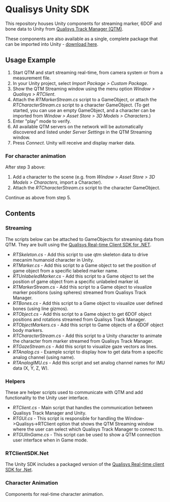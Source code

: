 # Qualisys Unity SDK

This repository houses Unity components for streaming marker, 6DOF and bone data to Unity from [Qualisys Track Manager (QTM)](http://www.qualisys.com/products/software/qtm).

These components are also available as a single, complete package that can be imported into Unity - [download here](http://www.qualisys.com/download/Qualisys-Real-Time-Streaming.unitypackage).

## Usage Example

1. Start QTM and start streaming real-time, from camera system or from a measurement file.
2. In your Unity project, select *Import Package > Custom Package*.
3. Show the QTM Streaming window using the menu option *Window > Qualisys  > RTClient*.
4. Attach the *RTMarkerStream.cs* script to a GameObject, or attach the *RTCharacterStream.cs* script to a character GameObject. (To get started, you can use an empty GameObject, and a character can be imported from *Window > Asset Store > 3D Models > Characters*.)
5. Enter "play" mode to verify.
6. All available QTM servers on the network will be automatically discovered and listed under *Server Settings* in the QTM Streaming window.
7. Press *Connect*. Unity will receive and display marker data.

### For character animation

After step 3 above:

1. Add a character to the scene (e.g. from *Window > Asset Store > 3D Models > Characters*, import a Character).
2. Attach the *RTCharacterStream.cs* script to the character GameObject.

Continue as above from step 5.

## Contents

### Streaming

The scripts below can be attached to GameObjects for streaming data from QTM. They are built using the [Qualisys Real-time Client SDK for .NET](https://github.com/qualisys/RTClientSDK.Net).

* *RTSkeleton.cs* - Add this script to use qtm skeleton data to drive mecanim humanoid character in Unity.
* *RTMarker.cs* - Add this script to a Game object to set the position of game object from a specific labeled marker name.
* *RTUnlabeledMarker.cs* - Add this script to a Game object to set the position of game object from a specific unlabeled marker id.
* *RTMarkerStream.cs* - Add this script to a Game object to visualize marker positions (using spheres) streamed from Qualisys Track Manager.
* *RTBones.cs* - Add this script to a Game object to visualize user defined bones (using line gizmos).
* *RTObject.cs* - Add this script to a Game object to get 6DOF object positions and rotations streamed from Qualisys Track Manager.
* *RTObjectMarkers.cs* - Add this script to Game objects of a 6DOF object body markers.
* *RTCharacterStream.cs* - Add this script to a Unity character to animate the character from marker streamed from Qualisys Track Manager.
* *RTGazeStream.cs* - Add this script to visualize gaze vectors as lines.
* *RTAnalog.cs* - Example script to display how to get data from a specific analog channel (using name).
* *RTAnalogIMU.cs* - Add this script and set analog channel names for IMU data (X, Y, Z, W).


### Helpers

These are helper scripts used to communicate with QTM and add functionality to the Unity user interface.

* *RTClient.cs* - Main script that handles the communication between Qualisys Track Manager and Unity.
* *RTGUI.cs* - This script is responsible for handling the Window->Qualisys->RTClient option that shows the QTM Streaming window where the user can select which Qualisys Track Manager to connect to.
* *RTGUIInGame.cs* - This script can be used to show a QTM connection user interface when in Game mode.

### RTClientSDK.Net

The Unity SDK includes a packaged version of the [Qualisys Real-time client SDK for .Net](https://github.com/qualisys/RTClientSDK.Net).

### Character Animation

Components for real-time character animation.
